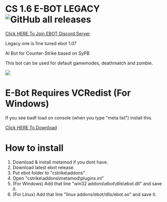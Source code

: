 # CS 1.6 E-BOT LEGACY ![GitHub all releases](https://img.shields.io/github/downloads/EfeDursun125/CS-EBOT-LEGACY/total)
[Click HERE To Join EBOT Discord Server](http://discord.gg/v7PesBamXt)

Legacy one is fine tuned ebot 1.07

AI Bot for Counter-Strike based on SyPB

This bot can be used for default gamemodes, deathmatch and zombie.

<a href="https://www.buymeacoffee.com/efedursun125"><img src="https://img.buymeacoffee.com/button-api/?text=Buy me a coffee&emoji=&slug=efedursun125&button_colour=FFDD00&font_colour=000000&font_family=Cookie&outline_colour=000000&coffee_colour=ffffff" /></a>

# E-Bot Requires VCRedist (For Windows)
If you see badf load on console (when you type "meta list") install this.

[Click HERE To Download](https://aka.ms/vs/17/release/vc_redist.x86.exe)

# How to install
1. Download & install metamod if you dont have.
2. Download latest ebot release.
3. Put ebot folder to "cstrike\addons"
4. Open "cstrike\addons\metamod\plugins.ini"
5. (For Windows) Add that line "win32 addons\ebot\dlls\ebot.dll" and save it.
6. (For Linux) Add that line "linux addons/ebot/dlls/ebot.so" and save it.
